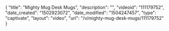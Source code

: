 {
    "title": "Mighty Mug  Desk Mugs",
    "description": "",
    "videoid": "111179752",
    "date_created": "1502923072",
    "date_modified": "1504247457",
    "type": "captivate",
    "layout": "video",
    "url": "\/v\/mighty-mug-desk-mugs\/111179752"
}